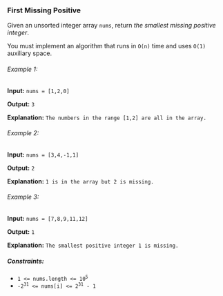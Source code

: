 <h3>First Missing Positive</h3>

<p>Given an unsorted integer array <code>nums</code>, return <i>the smallest missing positive integer</i>.</p>
<p>You must implement an algorithm that runs in <code>O(n)</code> time and uses <code>O(1)</code> auxiliary space.</p>

<h6>Example 1:</h6>
<p><b>Input:</b> <code>nums = [1,2,0]</code></p>
<p><b>Output:</b> <code>3</code></p>
<p><b>Explanation:</b> <code>The numbers in the range [1,2] are all in the array.</code></p>

<h6>Example 2:</h6>
<p><b>Input:</b> <code>nums = [3,4,-1,1]</code></p>
<p><b>Output:</b> <code>2</code></p>
<p><b>Explanation:</b> <code>1 is in the array but 2 is missing.</code></p>

<h6>Example 3:</h6>
<p><b>Input:</b> <code>nums = [7,8,9,11,12]</code></p>
<p><b>Output:</b> <code>1</code></p>
<p><b>Explanation:</b> <code>The smallest positive integer 1 is missing.</code></p>


<h5>Constraints:</h5>
<ul>
    <li><code>1 <= nums.length <= 10<sup>5</sup></code></li>
    <li><code>-2<sup>31</sup> <= nums[i] <= 2<sup>31</sup> - 1</code></li>
</ul>
